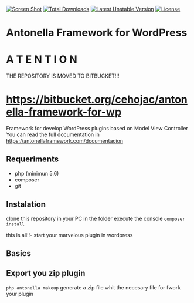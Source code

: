 [![Screen Shot](https://antonellaframework.com/wp-content/uploads/2018/06/anonella-repositorio.png)](http://antonella-framework.com)
[![Total Downloads](https://poser.pugx.org/cehojac/antonella-framework-for-wp/downloads)](https://packagist.org/packages/cehojac/antonella-framework-for-wp)
[![Latest Unstable Version](https://poser.pugx.org/cehojac/antonella-framework-for-wp/v/unstable)](https://packagist.org/packages/cehojac/antonella-framework-for-wp)
[![License](https://poser.pugx.org/cehojac/antonella-framework-for-wp/license)](https://packagist.org/packages/cehojac/antonella-framework-for-wp)

Antonella Framework for WordPress
================================

A T E N T I O N
===============

THE REPOSITORY IS MOVED TO BITBUCKET!!!

https://bitbucket.org/cehojac/antonella-framework-for-wp
========================================================


Framework for develop WordPress plugins based on Model View Controller
You can read the full documentation in https://antonellaframework.com/documentacion

## Requeriments
* php (minimun 5.6) 
* composer
* git

## Instalation

clone this repository in your PC in the folder execute the console
`composer install`

this is all!!- start your marvelous plugin in wordpress

## Basics


## Export you zip plugin
`php antonella makeup`
generate a zip file whit the necesary file for fwork your plugin
